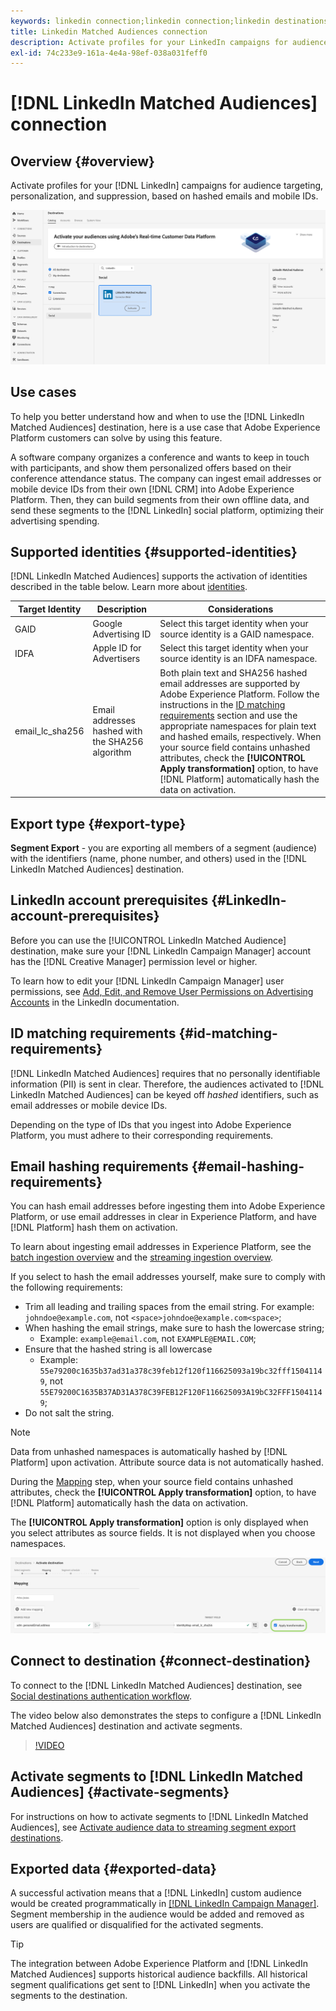 ```yaml
---
keywords: linkedin connection;linkedin connection;linkedin destinations;linkedin;
title: Linkedin Matched Audiences connection
description: Activate profiles for your LinkedIn campaigns for audience targeting, personalization, and suppression, based on hashed emails.
exl-id: 74c233e9-161a-4e4a-98ef-038a031feff0
---
```

# [!DNL LinkedIn Matched Audiences] connection

## Overview {#overview}

Activate profiles for your [!DNL LinkedIn] campaigns for audience targeting, personalization, and suppression, based on hashed emails and mobile IDs.

![LinkedIn destination in the Adobe Experience Platform UI](../../assets/catalog/social/linkedin/catalog.png)

## Use cases

To help you better understand how and when to use the [!DNL LinkedIn Matched Audiences] destination, here is a use case that Adobe Experience Platform customers can solve by using this feature.

A software company organizes a conference and wants to keep in touch with participants, and show them personalized offers based on their conference attendance status. The company can ingest email addresses or mobile device IDs from their own [!DNL CRM] into Adobe Experience Platform. Then, they can build segments from their own offline data, and send these segments to the [!DNL LinkedIn] social platform, optimizing their advertising spending.

## Supported identities {#supported-identities}

[!DNL LinkedIn Matched Audiences] supports the activation of identities described in the table below. Learn more about [identities](/help/identity-service/namespaces.md).

|Target Identity|Description|Considerations|
|---|---|---|
|GAID|Google Advertising ID|Select this target identity when your source identity is a GAID namespace.|
|IDFA|Apple ID for Advertisers|Select this target identity when your source identity is an IDFA namespace.|
|email_lc_sha256|Email addresses hashed with the SHA256 algorithm|Both plain text and SHA256 hashed email addresses are supported by Adobe Experience Platform. Follow the instructions in the [ID matching requirements](#id-matching-requirements-id-matching-requirements) section and use the appropriate namespaces for plain text and hashed emails, respectively. When your source field contains unhashed attributes, check the **[!UICONTROL Apply transformation]** option, to have [!DNL Platform] automatically hash the data on activation.|


## Export type {#export-type}

**Segment Export** - you are exporting all members of a segment (audience) with the identifiers (name, phone number, and others) used in the [!DNL LinkedIn Matched Audiences] destination.

## LinkedIn account prerequisites {#LinkedIn-account-prerequisites}

Before you can use the [!UICONTROL LinkedIn Matched Audience] destination, make sure your [!DNL LinkedIn Campaign Manager] account has the [!DNL Creative Manager] permission level or higher.

To learn how to edit your [!DNL LinkedIn Campaign Manager] user permissions, see [Add, Edit, and Remove User Permissions on Advertising Accounts](https://www.linkedin.com/help/lms/answer/5753) in the LinkedIn documentation.

## ID matching requirements {#id-matching-requirements}

[!DNL LinkedIn Matched Audiences] requires that no personally identifiable information (PII) is sent in clear. Therefore, the audiences activated to [!DNL LinkedIn Matched Audiences] can be keyed off *hashed* identifiers, such as email addresses or mobile device IDs.

Depending on the type of IDs that you ingest into Adobe Experience Platform, you must adhere to their corresponding requirements.

## Email hashing requirements {#email-hashing-requirements}

You can hash email addresses before ingesting them into Adobe Experience Platform, or use email addresses in clear in Experience Platform, and have [!DNL Platform] hash them on activation.

To learn about ingesting email addresses in Experience Platform, see the [batch ingestion overview](/help/ingestion/batch-ingestion/overview.md) and the [streaming ingestion overview](/help/ingestion/streaming-ingestion/overview.md).

If you select to hash the email addresses yourself, make sure to comply with the following requirements:

- Trim all leading and trailing spaces from the email string. For example: `johndoe@example.com`, not `<space>johndoe@example.com<space>`;
- When hashing the email strings, make sure to hash the lowercase string;
  - Example: `example@email.com`, not `EXAMPLE@EMAIL.COM`;
- Ensure that the hashed string is all lowercase
  - Example: `55e79200c1635b37ad31a378c39feb12f120f116625093a19bc32fff15041149`, not `55E79200C1635B37AD31A378C39FEB12F120F116625093A19bC32FFF15041149`;
- Do not salt the string.

>[!NOTE]
>
>Data from unhashed namespaces is automatically hashed by [!DNL Platform] upon activation.
> Attribute source data is not automatically hashed.
> 
> During the [Mapping](../../ui/activate-segment-streaming-destinations.md#mapping) step, when your source field contains unhashed attributes, check the **[!UICONTROL Apply transformation]** option, to have [!DNL Platform] automatically hash the data on activation.
> 
> The **[!UICONTROL Apply transformation]** option is only displayed when you select attributes as source fields. It is not displayed when you choose namespaces.

![Identity mapping transformation](../../assets/ui/activate-destinations/identity-mapping-transformation.png)

## Connect to destination {#connect-destination}

To connect to the [!DNL LinkedIn Matched Audiences] destination, see [Social destinations authentication workflow](./workflow.md). 

The video below also demonstrates the steps to configure a [!DNL LinkedIn Matched Audiences] destination and activate segments.

>[!VIDEO](https://video.tv.adobe.com/v/332599/?quality=12&learn=on&captions=eng)

## Activate segments to [!DNL LinkedIn Matched Audiences] {#activate-segments}

For instructions on how to activate segments to [!DNL LinkedIn Matched Audiences], see [Activate audience data to streaming segment export destinations](../../ui/activate-segment-streaming-destinations.md).

## Exported data {#exported-data}

A successful activation means that a [!DNL LinkedIn] custom audience would be created programmatically in [[!DNL LinkedIn Campaign Manager]](https://www.linkedin.com/campaignmanager/login). Segment membership in the audience would be added and removed as users are qualified or disqualified for the activated segments.

>[!TIP]
>
>The integration between Adobe Experience Platform and [!DNL LinkedIn Matched Audiences] supports historical audience backfills. All historical segment qualifications get sent to [!DNL LinkedIn] when you activate the segments to the destination.
